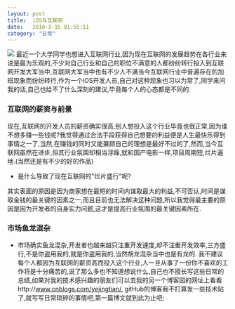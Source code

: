 ```yaml
---
layout: post
title:  iOS与互联网
date:   2016-3-15 01:55:11
category: "日常"
---
```



![](header.jpg)
最近一个大学同学也想进入互联网行业,因为现在互联网的发展趋势在各行业来说是最为乐观的,不少对自己行业和自己的职位不满意的人都纷纷转行投入到互联网开发大军当中,互联网大军当中也有不少人不满当今互联网行业中普遍存在的加班现象而纷纷转行,作为一个iOS开发人员,自己对这种现象也习以为常了,同学来问我的话,自己也给不了什么深刻的建议,毕竟每个人的心态都是不同的.

### 互联网的薪资与前景
现在,互联网的开发人员的薪资确实很高,别人想投入这个行业毕竟也很正常,因为谁不想多赚一些钱呢?我觉得通过合法手段获得自己想要的利益便是人生最快乐得到事情之一了,当然,在赚钱的同时又能兼顾自己的理想是最好不过的了,然而,当今互联网虽然在进步,但其行业氛围却相当浮躁,就和国产电影一样,项目周期短,烂片遍地.(当然还是有不少的好的作品)

* 是什么导致了现在互联网的"烂片盛行"呢?

其实表面的原因是因为商家想在最短的时间内谋取最大的利益,不可否认,时间是谋取金钱的最关键的因素之一,而且目前也无法解决这种问题,所以我觉得最主要的原因是因为开发者的自身实力问题,这才是提高行业氛围的最关键因素所在.

### 市场鱼龙混杂

* 市场确实鱼龙混杂,开发者也越来越只注重开发速度,却不注重开发效率,三方盛行,不是你盗用我的,就是你盗用我的,当然胡龙混杂当中也是有龙的.
我不建议每个人都因为互联网的薪资高而投入这个行业,人一旦从事了一份你不喜欢的工作将是十分痛苦的,说了那么多也不知道想说什么,自己也不擅长写这些日常的总结,如果对我的技术感兴趣的朋友们可以去我的另一个博客园的网址上看看http://www.cnblogs.com/yejingtian/, gitHub的博客我不打算发一些技术贴了,就写写日常琐碎的事情吧,第一篇博文就到此为止吧;
